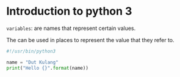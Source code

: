 # Introduction to python 3

`variables`: are names that represent certain values.

The can be used in places to represent the value that they refer to.

```py
#!/usr/bin/python3

name = "Dut Kulang"
print("Hello {}".format(name))
```
